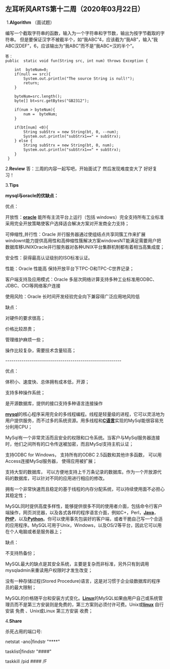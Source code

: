 ## 左耳听风ARTS第十二周（2020年03月22日）

 1.**Algorithm** （面试题）

 编写一个截取字符串的函数，输入为一个字符串和字节数，输出为按字节截取的字符串。 但是要保证汉字不被截半个，如“我ABC”4，应该截为“我AB”，输入“我ABC汉DEF”，6，应该输出为“我ABC”而不是“我ABC+汉的半个”。

```
答：
public  static void fun(String src, int num) throws Exception {

    int  byteNum=0;
    if(null == src){
        System.out.println("The source String is null!");
        return;
    }

    byteNum=src.length();
    byte[] bt=src.getBytes("GB2312");

    if(num > byteNum){
        num =  byteNum;
    }

    if(bt[num] <0){
        String subStrx = new String(bt, 0, --num);
        System.out.println("subStrx1==" + subStrx);
    } else {
        String subStrx = new String(bt, 0, num);
        System.out.println("subStrx1==" + subStrx);
    }
 }
```

 2.**Review** 
答：三周的内容一起写吧，开始面试了  然后发现难度变大了 好好复习！

3.**Tips**  

**mysql与oracle的优缺点：**

优点：

开放性：[**oracle**](http://lib.csdn.net/base/oracle) 能所有主流平台上运行（包括 windows）完全支持所有工业标准采用完全开放策略使客户选择适合解决方案对开发商全力支持；

可伸缩性,并行性：Oracle 并行服务器通过使组结点共享同簇工作来扩展windownt能力提供高用性和高伸缩性簇解决方案windowsNT能满足需要用户把数据库移UNIXOracle并行服务器对各种UNIX平台集群机制都有着相当高集成度；

安全性：获得最高认证级别的ISO标准认证。 

性能：Oracle 性能高 保持开放平台下TPC-D和TPC-C世界记录；

客户端支持及应用模式：Oracle 多层次网络计算支持多种工业标准用ODBC、JDBC、OCI等网络客户连接 

使用风险：Oracle 长时间开发经验完全向下兼容得广泛应用地风险低 

缺点：

对硬件的要求很高；

价格比较昂贵；

管理维护麻烦一些；

操作比较复杂，需要技术含量较高；

\---------------------------------------------------------

优点：

体积小、速度快、总体拥有成本低，开源；

支持多种操作系统；

是开源数据库，提供的接口支持多种语言连接操作

[**mysql**](http://lib.csdn.net/base/mysql)的核心程序采用完全的多线程编程。线程是轻量级的进程，它可以灵活地为用户提供服务，而不过多的系统资源。用多线程和[**C语言**](http://lib.csdn.net/base/c)实现的MySql能很容易充分利用CPU；

MySql有一个非常灵活而且安全的权限和口令系统。当客户与MySql服务器连接时，他们之间所有的口令传送被加密，而且MySql支持主机认证；

支持ODBC for Windows， 支持所有的ODBC 2.5函数和其他许多函数， 可以用Access连接MySql服务器， 使得应用被扩展；

支持大型的数据库， 可以方便地支持上千万条记录的数据库。作为一个开放源代码的数据库，可以针对不同的应用进行相应的修改。

拥有一个非常快速而且稳定的基于线程的内存分配系统，可以持续使用面不必担心其稳定性； 

MySQL同时提供高度多样性，能够提供很多不同的使用者介面，包括命令行客户端操作，网页浏览器，以及各式各样的程序语言介面，例如C+，Perl，[**Java**](http://lib.csdn.net/base/java)，[**PHP**](http://lib.csdn.net/base/php)，以及[**Python**](http://lib.csdn.net/base/python)。你可以使用事先包装好的客户端，或者干脆自己写一个合适的应用程序。MySQL可用于Unix，Windows，以及OS/2等平台，因此它可以用在个人电脑或者是服务器上；

缺点：

不支持热备份；

MySQL最大的缺点是其安全系统，主要是复杂而非标准，另外只有到调用mysqladmin来重读用户权限时才发生改变；

没有一种存储过程(Stored Procedure)语言，这是对习惯于企业级数据库的程序员的最大限制；

MySQL的价格随平台和安装方式变化。[**Linux**](http://lib.csdn.net/base/linux)的MySQL如果由用户自己或系统管理员而不是第三方安装则是免费的，第三方案则必须付许可费。Unix或[**linux**](http://lib.csdn.net/base/linux) 自行安装 免费 、Unix或Linux 第三方安装 收费；



4.**Share**  

杀死占用的端口号:

netstat -ano|findstr "****"

tasklist|findstr "####"

taskkill /pid #### /F

